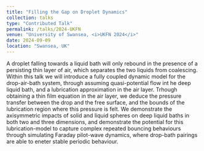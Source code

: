 ```yaml
---
title: "Filling the Gap on Droplet Dynamics"
collection: talks
type: "Contributed Talk"
permalink: /talks/2024-UKFN
venue: "University of Swansea, <i>UKFN 2024</i>"
date: 2024-09-09
location: "Swansea, UK"
---
```


A droplet falling towards a liquid bath will only rebound in the presence of a persisting thin layer of air, which separates the two liquids from coalescing. Within this talk we will introduce a fully coupled dynamic model for the drop-air-bath system, through assuming quasi-potential flow int he deep liquid bath, and a lubrication approximation in the air layer. Trhough obtaining a thin film equation in the air layer, we deduce the pressure transfer between the drop and the free surface, and the bounds of the lubrication region where this pressure is felt. We demonstrate the axisymmetric impacts of solid and liquid spheres on deep liquid baths in both two and three dimensions, and demonstrate the potential for this lubrication-model to capture complex repeated bouncing behaviours through simulating Faraday pilot-wave dynamics, where drop-bath pairings are able to eneter stable periodic behaviour.